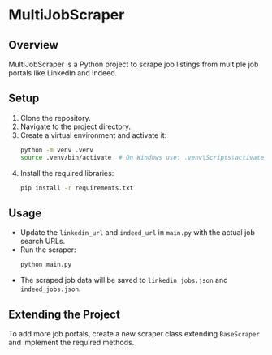 # MultiJobScraper

## Overview
MultiJobScraper is a Python project to scrape job listings from multiple job portals like LinkedIn and Indeed.

## Setup
1. Clone the repository.
2. Navigate to the project directory.
3. Create a virtual environment and activate it:
    ```sh
    python -m venv .venv
    source .venv/bin/activate  # On Windows use: .venv\Scripts\activate
    ```
4. Install the required libraries:
    ```sh
    pip install -r requirements.txt
    ```

## Usage
- Update the `linkedin_url` and `indeed_url` in `main.py` with the actual job search URLs.
- Run the scraper:
    ```sh
    python main.py
    ```
- The scraped job data will be saved to `linkedin_jobs.json` and `indeed_jobs.json`.

## Extending the Project
To add more job portals, create a new scraper class extending `BaseScraper` and implement the required methods.
